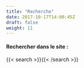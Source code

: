 ```yaml
---
title: "Recherche"
date: 2017-10-17T14:00:45Z
draft: false
weight: 11
---
```






#### Rechercher dans le site : 


{{< search >}}{{< /search >}}
